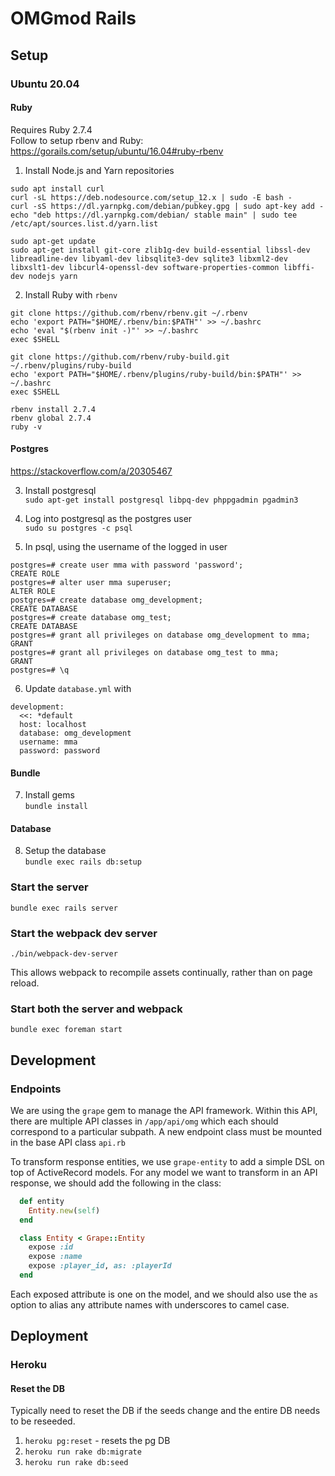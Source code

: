 # OMGmod Rails

## Setup
### Ubuntu 20.04

#### Ruby
Requires Ruby 2.7.4\
Follow to setup rbenv and Ruby: https://gorails.com/setup/ubuntu/16.04#ruby-rbenv

1. Install Node.js and Yarn repositories
```
sudo apt install curl
curl -sL https://deb.nodesource.com/setup_12.x | sudo -E bash -
curl -sS https://dl.yarnpkg.com/debian/pubkey.gpg | sudo apt-key add -
echo "deb https://dl.yarnpkg.com/debian/ stable main" | sudo tee /etc/apt/sources.list.d/yarn.list

sudo apt-get update
sudo apt-get install git-core zlib1g-dev build-essential libssl-dev libreadline-dev libyaml-dev libsqlite3-dev sqlite3 libxml2-dev libxslt1-dev libcurl4-openssl-dev software-properties-common libffi-dev nodejs yarn
```

2. Install Ruby with `rbenv`
```
git clone https://github.com/rbenv/rbenv.git ~/.rbenv
echo 'export PATH="$HOME/.rbenv/bin:$PATH"' >> ~/.bashrc
echo 'eval "$(rbenv init -)"' >> ~/.bashrc
exec $SHELL

git clone https://github.com/rbenv/ruby-build.git ~/.rbenv/plugins/ruby-build
echo 'export PATH="$HOME/.rbenv/plugins/ruby-build/bin:$PATH"' >> ~/.bashrc
exec $SHELL

rbenv install 2.7.4
rbenv global 2.7.4
ruby -v
```

#### Postgres
https://stackoverflow.com/a/20305467

3. Install postgresql\
`sudo apt-get install postgresql libpq-dev phppgadmin pgadmin3`

4. Log into postgresql as the postgres user\
`sudo su postgres -c psql`

5. In psql, using the username of the logged in user
```
postgres=# create user mma with password 'password';
CREATE ROLE
postgres=# alter user mma superuser;
ALTER ROLE
postgres=# create database omg_development;
CREATE DATABASE
postgres=# create database omg_test;
CREATE DATABASE
postgres=# grant all privileges on database omg_development to mma;
GRANT
postgres=# grant all privileges on database omg_test to mma;
GRANT
postgres=# \q
```

6. Update `database.yml` with
```
development:
  <<: *default
  host: localhost
  database: omg_development
  username: mma
  password: password
```

#### Bundle
7. Install gems\
`bundle install`

#### Database 
8. Setup the database\
`bundle exec rails db:setup`

### Start the server
`bundle exec rails server`

### Start the webpack dev server
`./bin/webpack-dev-server`

This allows webpack to recompile assets continually, rather than on page reload.

### Start both the server and webpack
`bundle exec foreman start`

## Development

### Endpoints
We are using the `grape` gem to manage the API framework. Within this API, there are multiple API classes in 
`/app/api/omg` which each should correspond to a particular subpath. A new endpoint class
must be mounted in the base API class `api.rb`

To transform response entities, we use `grape-entity` to add a simple DSL on top
of ActiveRecord models. For any model we want to transform in an API response, we should add
the following in the class:
```ruby
  def entity
    Entity.new(self)
  end

  class Entity < Grape::Entity
    expose :id
    expose :name
    expose :player_id, as: :playerId
  end
```
Each exposed attribute is one on the model, and we should also use the `as` option to alias any
attribute names with underscores to camel case.

## Deployment
### Heroku

#### Reset the DB
Typically need to reset the DB if the seeds change and the entire DB needs to be reseeded.

1. `heroku pg:reset` - resets the pg DB
2. `heroku run rake db:migrate`
3. `heroku run rake db:seed`